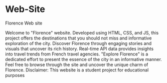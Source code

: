 # Web-Site
Florence Web site

Welcome to "Florence" website. Developed using HTML, CSS, and JS, this project offers the destinations that you should not miss and informative exploration of the city.
Discover Florence through engaging stories and visuals that uncover its rich history. Real-time API data provides insights into travel trends from French travel agencies.
"Explore Florence" is a dedicated effort to present the essence of the city in an informative manner. Feel free to browse through the site and uncover the unique charm of Florence.
Disclaimer: This website is a student project for educational purposes
